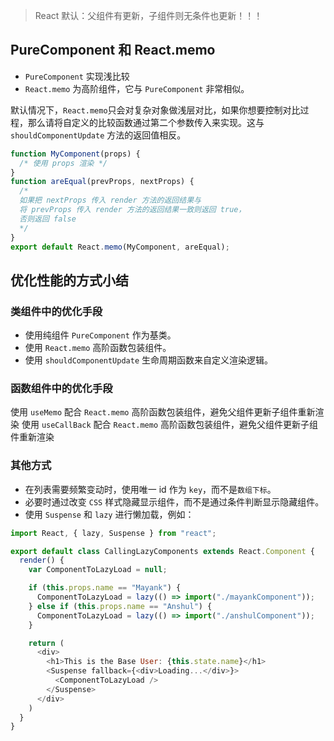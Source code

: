 
> React 默认：父组件有更新，子组件则无条件也更新！！！

## PureComponent 和 React.memo

- `PureComponent` 实现浅比较
- `React.memo` 为高阶组件，它与 `PureComponent` 非常相似。

默认情况下，`React.memo`只会对复杂对象做浅层对比，如果你想要控制对比过程，那么请将自定义的比较函数通过第二个参数传入来实现。这与 `shouldComponentUpdate` 方法的返回值相反。

```js
function MyComponent(props) {
  /* 使用 props 渲染 */
}
function areEqual(prevProps, nextProps) {
  /*
  如果把 nextProps 传入 render 方法的返回结果与
  将 prevProps 传入 render 方法的返回结果一致则返回 true，
  否则返回 false
  */
}
export default React.memo(MyComponent, areEqual);
```

## 优化性能的方式小结

### 类组件中的优化手段

- 使用纯组件 `PureComponent` 作为基类。
- 使用 `React.memo` 高阶函数包装组件。
- 使用 `shouldComponentUpdate` 生命周期函数来自定义渲染逻辑。

### 函数组件中的优化手段

使用 `useMemo` 配合 `React.memo` 高阶函数包装组件，避免父组件更新子组件重新渲染
使用 `useCallBack` 配合 `React.memo` 高阶函数包装组件，避免父组件更新子组件重新渲染

### 其他方式

- 在列表需要频繁变动时，使用唯一 id 作为 `key`，而不是`数组下标`。
- 必要时通过改变 `CSS` 样式隐藏显示组件，而不是通过条件判断显示隐藏组件。
- 使用 `Suspense` 和 `lazy` 进行懒加载，例如：

```js
import React, { lazy, Suspense } from "react";

export default class CallingLazyComponents extends React.Component {
  render() {
    var ComponentToLazyLoad = null;

    if (this.props.name == "Mayank") {
      ComponentToLazyLoad = lazy(() => import("./mayankComponent"));
    } else if (this.props.name == "Anshul") {
      ComponentToLazyLoad = lazy(() => import("./anshulComponent"));
    }

    return (
      <div>
        <h1>This is the Base User: {this.state.name}</h1>
        <Suspense fallback={<div>Loading...</div>}>
          <ComponentToLazyLoad />
        </Suspense>
      </div>
    )
  }
}
```